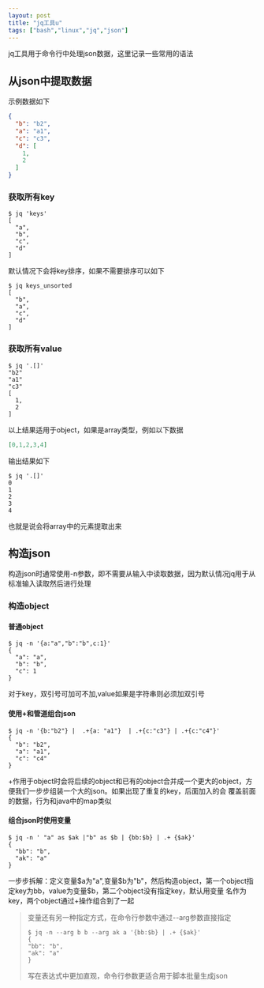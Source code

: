 ```yaml
---
layout: post
title: "jq工具u"
tags: ["bash","linux","jq","json"]
---
```


jq工具用于命令行中处理json数据，这里记录一些常用的语法

## 从json中提取数据

示例数据如下
```json
{
  "b": "b2",
  "a": "a1",
  "c": "c3",
  "d": [
    1,
    2
  ]
}
```

### 获取所有key
```shell
$ jq 'keys'
[
  "a",
  "b",
  "c",
  "d"
]
```
默认情况下会将key排序，如果不需要排序可以如下
```shell
$ jq keys_unsorted
[
  "b",
  "a",
  "c",
  "d"
]
```

### 获取所有value
```shell
$ jq '.[]'
"b2"
"a1"
"c3"
[
  1,
  2
]
```
以上结果适用于object，如果是array类型，例如以下数据
```json
[0,1,2,3,4]
```
输出结果如下
```shell
$ jq '.[]'
0
1
2
3
4
```
也就是说会将array中的元素提取出来


## 构造json

构造json时通常使用-n参数，即不需要从输入中读取数据，因为默认情况jq用于从标准输入读取然后进行处理

### 构造object

#### 普通object
```shell
$ jq -n '{a:"a","b":"b",c:1}'
{
  "a": "a",
  "b": "b",
  "c": 1
}
```
对于key，双引号可加可不加,value如果是字符串则必须加双引号

#### 使用+和管道组合json
```shell
$ jq -n '{b:"b2"} |  .+{a: "a1"}  | .+{c:"c3"} | .+{c:"c4"}'
{
  "b": "b2",
  "a": "a1",
  "c": "c4"
}
```
+作用于object时会将后续的object和已有的object合并成一个更大的object，方便我们一步步组装一个大的json。如果出现了重复的key，后面加入的会
覆盖前面的数据，行为和java中的map类似

#### 组合json时使用变量
```shell
$ jq -n ' "a" as $ak |"b" as $b | {bb:$b} | .+ {$ak}' 
{
  "bb": "b",
  "ak": "a"
}
```
一步步拆解：定义变量$a为"a",变量$b为"b"，然后构造object，第一个object指定key为bb，value为变量$b，第二个object没有指定key，默认用变量
名作为key，两个object通过+操作组合到了一起

> 变量还有另一种指定方式，在命令行参数中通过--arg参数直接指定
> ```shell
> $ jq -n --arg b b --arg ak a '{bb:$b} | .+ {$ak}'
> {
> "bb": "b",
> "ak": "a"
> }
> ```
> 写在表达式中更加直观，命令行参数更适合用于脚本批量生成json

